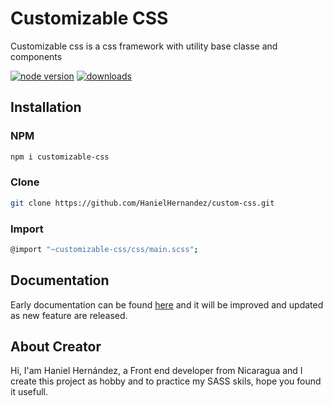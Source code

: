 # Customizable CSS

Customizable css is a css framework with utility base classe and components

[![node version](https://img.shields.io/npm/v/customizable-css.svg?style=flat-square)](https://www.npmjs.com/package/customizable-css/)
[![downloads](https://img.shields.io/npm/dm/customizable-css.svg?style=flat-square)](https://www.npmjs.com/package/customizable-css/)

## Installation

### NPM

```sh
npm i customizable-css
```

### Clone

```sh
git clone https://github.com/HanielHernandez/custom-css.git
```

### Import

```sh
@import "~customizable-css/css/main.scss";
```

## Documentation

Early documentation can be found [here](https://hanielhernandez.github.io/custom-css/) and it will be improved and updated as new feature are released.

## About Creator

Hi, I'am Haniel Hernández, a Front end developer from Nicaragua and I create this project as hobby and to practice my SASS skils, hope you found it usefull.
